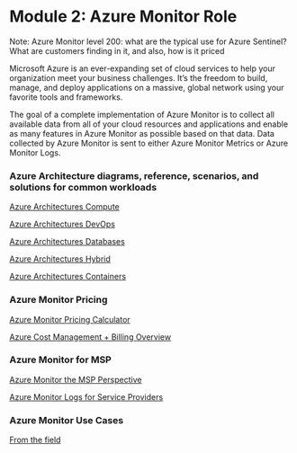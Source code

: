 # Module 2: Azure Monitor Role

Note: Azure Monitor level 200: what are the typical use for Azure Sentinel? What are customers finding in it, and also, how is it priced

Microsoft Azure is an ever-expanding set of cloud services to help your organization meet your business challenges. It’s the freedom to build, manage, and deploy applications on a massive, global network using your favorite tools and frameworks.

The goal of a complete implementation of Azure Monitor is to collect all available data from all of your cloud resources and applications and enable as many features in Azure Monitor as possible based on that data. Data collected by Azure Monitor is sent to either Azure Monitor Metrics or Azure Monitor Logs.

### **Azure Architecture diagrams, reference, scenarios, and solutions for common workloads**

[Azure Architectures Compute](https://docs.microsoft.com/en-us/azure/architecture/browse/#compute)

[Azure Architectures DevOps](https://docs.microsoft.com/en-us/azure/architecture/browse/#devops)

[Azure Architectures Databases](https://docs.microsoft.com/en-us/azure/architecture/browse/#databases)

[Azure Architectures Hybrid](https://docs.microsoft.com/en-us/azure/architecture/browse/#hybrid)

[Azure Architectures Containers](https://docs.microsoft.com/en-us/azure/architecture/browse/#containers)

### __Azure Monitor Pricing__

[Azure Monitor Pricing Calculator](https://azure.microsoft.com/is-is/pricing/details/monitor/)

[Azure Cost Management + Billing Overview](https://docs.microsoft.com/en-us/azure/cost-management-billing/cost-management-billing-overview)

### __Azure Monitor for MSP__

[Azure Monitor the MSP Perspective](https://azure.microsoft.com/en-gb/blog/azure-lighthouse-the-managed-service-provider-perspective/)

[Azure Monitor Logs for Service Providers](https://docs.microsoft.com/en-us/azure/azure-monitor/platform/service-providers)

### __Azure Monitor Use Cases__

[From the field](https://azure.microsoft.com/en-in/case-studies/?term=azure+monitor)
